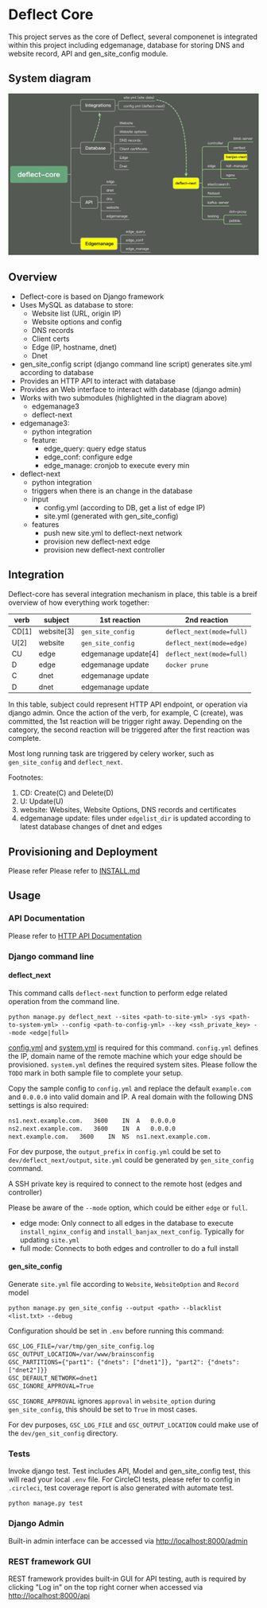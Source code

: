 # Deflect Core

This project serves as the core of Deflect, several componenet is integrated within this project including edgemanage, database for storing DNS and website record, API and gen_site_config module.

## System diagram

![system-diagram](docs/deflect-core-diagram.jpg)

## Overview

- Deflect-core is based on Django framework
- Uses MySQL as database to store:
  - Website list (URL, origin IP)
  - Website options and config
  - DNS records
  - Client certs
  - Edge (IP, hostname, dnet)
  - Dnet
- gen_site_config script (django command line script) generates site.yml according to database
- Provides an HTTP API to interact with database
- Provides an Web interface to interact with database (django admin)
- Works with two submodules (highlighted in the diagram above)
  - edgemanage3
  - deflect-next
- edgemanage3:
  - python integration
  - feature:
    - edge_query: query edge status
    - edge_conf: configure edge
    - edge_manage: cronjob to execute every min
- deflect-next
  - python integration
  - triggers when there is an change in the database
  - input
    - config.yml (according to DB, get a list of edge IP)
    - site.yml (generated with gen_site_config)
  - features
    - push new site.yml to deflect-next network
    - provision new deflect-next edge
    - provision new deflect-next controller

## Integration

Deflect-core has several integration mechanism in place, this table is a breif overview of how everything work together:

verb    | subject       | 1st reaction         | 2nd reaction
--------| --------------|----------------------|-------------------------
CD[1]   | website[3]    | `gen_site_config`    | `deflect_next(mode=full)`
U[2]    | website       | `gen_site_config`    | `deflect_next(mode=edge)`
CU      | edge          | edgemanage update[4] | `deflect_next(mode=full)`
D       | edge          | edgemanage update    | `docker prune`
C       | dnet          | edgemanage update    |
D       | dnet          | edgemanage update    |

In this table, subject could represent HTTP API endpoint, or operation via django admin. Once the action of the verb, for example, C (create), was committed, the 1st reaction will be trigger right away. Depending on the category, the second reaction will be triggered after the first reaction was complete.

Most long running task are triggered by celery worker, such as `gen_site_config` and `deflect_next`.

Footnotes:

1. CD: Create(C) and Delete(D)
2. U: Update(U)
3. website: Websites, Website Options, DNS records and certificates
4. edgemanage update: files under `edgelist_dir` is updated according to latest database changes of dnet and edges

## Provisioning and Deployment

Please refer Please refer to [INSTALL.md](docs/INSTALL.md)

## Usage

### API Documentation

Please refer to [HTTP API Documentation](https://equalitie.github.io/deflect-core/)

### Django command line

#### **deflect_next**

This command calls `deflect-next` function to perform edge related operation from the command line.

    python manage.py deflect_next --sites <path-to-site-yml> -sys <path-to-system-yml> --config <path-to-config-yml> --key <ssh_private_key> --mode <edge|full>

[config.yml](dev/deflect_next/input/config.sample.yml) and [system.yml](dev/deflect_next/input/system.sample.yml) is required for this command. `config.yml` defines the IP, domain name of the remote machine which your edge should be provisioned. `system.yml` defines the required system sites. Please follow the `TODO` mark in both sample file to complete your setup.

Copy the sample config to `config.yml` and replace the default `example.com` and `0.0.0.0` into valid domain and IP. A real domain with the following DNS settings is also required:

    ns1.next.example.com.	3600	IN	A	0.0.0.0
    ns2.next.example.com.	3600	IN	A	0.0.0.0
    next.example.com.	3600	IN	NS	ns1.next.example.com.

For dev purpose, the `output_prefix` in `config.yml` could be set to `dev/deflect_next/output`, `site.yml` could be generated by `gen_site_config` command.

A SSH private key is required to connect to the remote host (edges and controller)

Please be aware of the `--mode` option, which could be either `edge` or `full`.

- edge mode: Only connect to all edges in the database to execute `install_nginx_config` and `install_banjax_next_config`. Typically for updating `site.yml`
- full mode: Connects to both edges and controller to do a full install


#### **gen_site_config**

Generate `site.yml` file according to `Website`, `WebsiteOption` and `Record` model

    python manage.py gen_site_config --output <path> --blacklist <list.txt> --debug

Configuration should be set in `.env` before running this command:

    GSC_LOG_FILE=/var/tmp/gen_site_config.log
    GSC_OUTPUT_LOCATION=/var/www/brainsconfig
    GSC_PARTITIONS={"part1": {"dnets": ["dnet1"]}, "part2": {"dnets": ["dnet2"]}}
    GSC_DEFAULT_NETWORK=dnet1
    GSC_IGNORE_APPROVAL=True

`GSC_IGNORE_APPROVAL` ignores `approval` in `website_option` during `gen_site_config`, this should be set to `True` in most cases.

For dev purposes, `GSC_LOG_FILE` and `GSC_OUTPUT_LOCATION` could make use of the `dev/gen_sit_config` directory.

### Tests

Invoke django test. Test includes API, Model and gen_site_config test, this will read your local `.env` file. For CircleCI tests, please refer to config in `.circleci`, test coverage report is also generated with automate test.

    python manage.py test

### Django Admin

Built-in admin interface can be accessed via [http://localhost:8000/admin](http://localhost:8000/admin)

### REST framework GUI

REST framework provides built-in GUI for API testing, auth is required by clicking "Log in" on the top right corner when accessed via [http://localhost:8000/api](http://localhost:8000/api)
